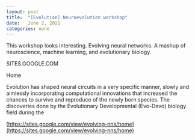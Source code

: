 ```yaml
---
layout: post
title:  "[Evolution] Neuroevolution workshop"
date:   June 2, 2021
categories: none
---
```


This workshop looks interesting. Evolving neural networks. A mashup of neuroscience, machine learning, and evolutionary biology.






SITES.GOOGLE.COM




Home

Evolution has shaped neural circuits in a very specific manner, slowly and aimlessly incorporating computational innovations that increased the chances to survive and reproduce of the newly born species. The discoveries done by the Evolutionary Developmental (Evo-Devo) biology field during the



[https://sites.google.com/view/evolving-nns/home](https://sites.google.com/view/evolving-nns/home)



 

